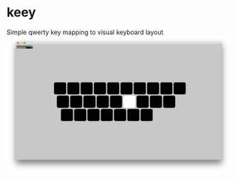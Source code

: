 # keey
Simple qwerty key mapping to visual keyboard layout
![alt text](https://raw.githubusercontent.com/marcelliino/keey/master/Screen%20Shot%202018-04-02%20at%2005.55.34.png)
